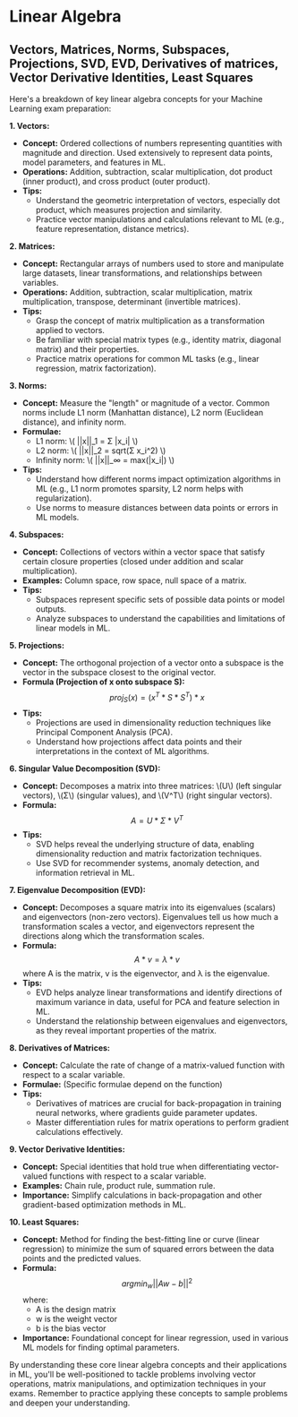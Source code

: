 # Linear Algebra

## Vectors, Matrices, Norms, Subspaces, Projections, SVD, EVD, Derivatives of matrices, Vector Derivative Identities, Least Squares

Here's a breakdown of key linear algebra concepts for your Machine Learning exam preparation:

**1. Vectors:**

- **Concept:** Ordered collections of numbers representing quantities with magnitude and direction. Used extensively to represent data points, model parameters, and features in ML.
- **Operations:** Addition, subtraction, scalar multiplication, dot product (inner product), and cross product (outer product).
- **Tips:**
    - Understand the geometric interpretation of vectors, especially dot product, which measures projection and similarity.
    - Practice vector manipulations and calculations relevant to ML (e.g., feature representation, distance metrics).

**2. Matrices:**

- **Concept:** Rectangular arrays of numbers used to store and manipulate large datasets, linear transformations, and relationships between variables.
- **Operations:** Addition, subtraction, scalar multiplication, matrix multiplication, transpose, determinant (invertible matrices).
- **Tips:**
    - Grasp the concept of matrix multiplication as a transformation applied to vectors.
    - Be familiar with special matrix types (e.g., identity matrix, diagonal matrix) and their properties.
    - Practice matrix operations for common ML tasks (e.g., linear regression, matrix factorization).

**3. Norms:**

- **Concept:** Measure the "length" or magnitude of a vector. Common norms include L1 norm (Manhattan distance), L2 norm (Euclidean distance), and infinity norm.
- **Formulae:**
    - L1 norm: \\( ||x||_1 = Σ |x_i| \\)
    - L2 norm: \\( ||x||_2 = sqrt(Σ x_i^2) \\)
    - Infinity norm: \\( ||x||_∞ = max(|x_i|) \\)
- **Tips:**
    - Understand how different norms impact optimization algorithms in ML (e.g., L1 norm promotes sparsity, L2 norm helps with regularization).
    - Use norms to measure distances between data points or errors in ML models.

**4. Subspaces:**

- **Concept:** Collections of vectors within a vector space that satisfy certain closure properties (closed under addition and scalar multiplication).
- **Examples:** Column space, row space, null space of a matrix.
- **Tips:**
    - Subspaces represent specific sets of possible data points or model outputs.
    - Analyze subspaces to understand the capabilities and limitations of linear models in ML.

**5. Projections:**

- **Concept:** The orthogonal projection of a vector onto a subspace is the vector in the subspace closest to the original vector.
- **Formula (Projection of x onto subspace S):**
    $$proj_S(x) = (x^T * S * S^T) * x$$
- **Tips:**
    - Projections are used in dimensionality reduction techniques like Principal Component Analysis (PCA).
    - Understand how projections affect data points and their interpretations in the context of ML algorithms.

**6. Singular Value Decomposition (SVD):**

- **Concept:** Decomposes a matrix into three matrices: \\(U\\) (left singular vectors), \\(Σ\\) (singular values), and \\(V^T\\) (right singular vectors).
- **Formula:**
    $$A = U * Σ * V^T$$
- **Tips:**
    - SVD helps reveal the underlying structure of data, enabling dimensionality reduction and matrix factorization techniques.
    - Use SVD for recommender systems, anomaly detection, and information retrieval in ML.

**7. Eigenvalue Decomposition (EVD):**

- **Concept:** Decomposes a square matrix into its eigenvalues (scalars) and eigenvectors (non-zero vectors). Eigenvalues tell us how much a transformation scales a vector, and eigenvectors represent the directions along which the transformation scales.
- **Formula:**
	$$A * v = λ * v$$
    where A is the matrix, v is the eigenvector, and λ is the eigenvalue.
- **Tips:**
    - EVD helps analyze linear transformations and identify directions of maximum variance in data, useful for PCA and feature selection in ML.
    - Understand the relationship between eigenvalues and eigenvectors, as they reveal important properties of the matrix.

**8. Derivatives of Matrices:**

- **Concept:** Calculate the rate of change of a matrix-valued function with respect to a scalar variable.
- **Formulae:** (Specific formulae depend on the function)
- **Tips:**
    - Derivatives of matrices are crucial for back-propagation in training neural networks, where gradients guide parameter updates.
    - Master differentiation rules for matrix operations to perform gradient calculations effectively.

**9. Vector Derivative Identities:**

- **Concept:** Special identities that hold true when differentiating vector-valued functions with respect to a scalar variable.
- **Examples:** Chain rule, product rule, summation rule.
- **Importance:** Simplify calculations in back-propagation and other gradient-based optimization methods in ML.

**10. Least Squares:**

- **Concept:** Method for finding the best-fitting line or curve (linear regression) to minimize the sum of squared errors between the data points and the predicted values.
- **Formula:**
    $$argmin_w ||A w - b||^2$$
    where:
    - A is the design matrix
    - w is the weight vector
    - b is the bias vector
- **Importance:** Foundational concept for linear regression, used in various ML models for finding optimal parameters.

By understanding these core linear algebra concepts and their applications in ML, you'll be well-positioned to tackle problems involving vector operations, matrix manipulations, and optimization techniques in your exams. Remember to practice applying these concepts to sample problems and deepen your understanding.
